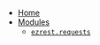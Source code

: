 * [Home](/ "ezrest/")
* [Modules](modules.md "ezrest/modules")
  * [`ezrest.requests`](ezrest.requests.md "ezrest/modules/requests")